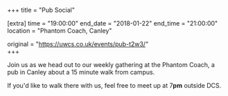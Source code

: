 +++
title = "Pub Social"

[extra]
time = "19:00:00"
end_date = "2018-01-22"
end_time = "21:00:00"
location = "Phantom Coach, Canley"

original = "https://uwcs.co.uk/events/pub-t2w3/"    
+++

Join us as we head out to our weekly gathering at the Phantom Coach, a pub in Canley about a 15 minute walk from campus.

  

If you'd like to walk there with us, feel free to meet up at 7**pm** outside DCS.

